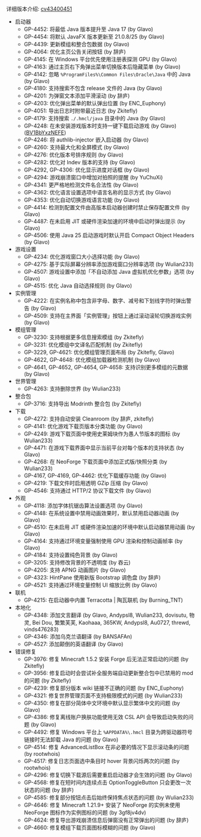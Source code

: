 ---
---

详细版本介绍: [cv43400451](https://www.bilibili.com/opus/1124733750249259010)

- 启动器
  - GP-4452: 将最低 Java 版本提升至 Java 17 (by Glavo)
  - GP-4454: 将默认 JavaFX 版本更新至 21.0.8/25 (by Glavo)
  - GP-4439: 更新模组和整合包数据 (by Glavo) 
  - GP-4064: 优化主页公告关闭按钮 (by 辞庐) 
  - GP-4145: 在 Windows 平台优先使用注册表探测 GPU (by Glavo) 
  - GP-4163: 通过主页右下角弹出菜单切换版本后隐藏菜单 (by Glavo)
  - GP-4142: 忽略 `%ProgramFiles%\Common Files\Oracle\Java` 中的 Java (by Glavo) 
  - GP-4180: 支持搜索不包含 release 文件的 Java (by Glavo) 
  - GP-4201: 为弹窗文本添加平滑滚动 (by 辞庐) 
  - GP-4203: 优化弹出菜单的默认弹出位置 (by ENC_Euphony)
  - GP-4051: 导出日志时附带最近日志 (by Zkitefly)
  - GP-4179: 支持搜索 `./.hmcl/java` 目录中的 Java (by Glavo)
  - GP-4248: 在未安装游戏版本时支持一键下载启动游戏 (by Glavo) ([BV1BbYxzNEFE](https://www.bilibili.com/video/BV1BbYxzNEFE))
  - GP-4246: 将 authlib-injector 嵌入启动器 (by Glavo)
  - GP-4260: 支持最大化和全屏模式 (by Glavo) 
  - GP-4276: 优化版本号排序规则 (by Glavo)
  - GP-4282: 优化对 Indev 版本的支持 (by Glavo)
  - GP-4292, GP-4306: 优化显示进度对话框 (by Glavo)
  - GP-4294: 游戏崩溃窗口中增加对拍照的提醒 (by YuChuXi) 
  - GP-4341: 更严格地检测文件名合法性 (by Glavo)
  - GP-4362: 优化语言设置选项中语言名称的显示方式 (by Glavo) 
  - GP-4353: 优化自动切换游戏语言功能 (by Glavo)
  - GP-4414: 检测到配置文件由高版本启动器创建时禁止保存配置文件 (by Glavo) 
  - GP-4487: 在未启用 JIT 或硬件渲染加速的环境中启动时弹出提示 (by Glavo) 
  - GP-4506: 使用 Java 25 启动游戏时默认开启 Compact Object Headers (by Glavo) 
- 游戏设置
  - GP-4234: 优化游戏窗口大小选择功能 (by Glavo)
  - GP-4275: 基于实际屏幕分辨率添加游戏窗口分辨率选项 (by Wulian233)
  - GP-4507: 游戏设置中添加「不自动添加 Java 虚拟机优化参数」选项 (by Glavo)
  - GP-4515: 优化 Java 自动选择规则 (by Glavo) 
- 实例管理
  - GP-4222: 在实例名称中包含非字母、数字、减号和下划线字符时弹出警告 (by Glavo)
  - GP-4509: 支持在主界面「实例管理」按钮上通过滚动滚轮切换游戏实例 (by Glavo) 
- 模组管理
  - GP-3230: 支持根据更多信息搜索模组 (by Zkitefly)
  - GP-3231: 优化模组中文译名匹配机制 (by Zkitefly)
  - GP-3229, GP-4621: 优化模组管理页面布局 (by Zkitefly, Glavo)
  - GP-4622, GP-4648: 优化模组加载器检测机制 (by Glavo)
  - GP-4641, GP-4652, GP-4654, GP-4658: 支持识别更多模组的元数据 (by Glavo)
- 世界管理
  - GP-4263: 支持删除世界 (by Wulian233)
- 整合包
  - GP-3716: 支持导出 Modrinth 整合包 (by Zkitefly) 
- 下载
  - GP-4272: 支持自动安装 Cleanroom (by 辞庐, zkitefly)
  - GP-4141: 优化游戏下载页版本分类功能 (by Glavo)
  - GP-4249: 游戏下载页面中使用史莱姆块作为愚人节版本的图标 (by Wulian233)
  - GP-4471: 在游戏下载界面中显示当前平台对每个版本的支持状态 (by Glavo) 
  - GP-4268: 在 NeoForge 下载页面中添加正式版/快照分类 (by Wulian233)
  - GP-4167, GP-4169, GP-4462: 优化下载缓存功能 (by Glavo)
  - GP-4219: 下载文件时启用透明 GZip 压缩 (by Glavo)
  - GP-4546: 支持通过 HTTP/2 协议下载文件 (by Glavo)
- 外观
  - GP-4118: 添加字体抗锯齿算法设置选项 (by Glavo)
  - GP-4148: 在系统设置中禁用动画效果时，默认禁用启动器动画 (by Glavo)
  - GP-4510: 在未启用 JIT 或硬件渲染加速的环境中默认启动器禁用动画 (by Glavo)
  - GP-4164: 支持通过环境变量强制使用 GPU 渲染和控制动画帧率 (by Glavo)
  - GP-4184: 支持设置纯色背景 (by Glavo)
  - GP-3205: 支持修改背景的不透明度 (by 吞云) 
  - GP-4205: 支持 APNG 动画图片 (by Glavo) 
  - GP-4323: HintPane 使用新版 Bootstrap 调色盘 (by 辞庐)
  - GP-4521: 支持通过环境变量控制 UI 缩放比例 (by Glavo)
- 联机
  - GP-4215: 在启动器中内置 Terracotta | 陶瓦联机 (by Burning_TNT)
- 本地化
  - GP-4348: 添加文言翻译 (by Glavo, Andypsl8, Wulian233, dovisutu, 物灵, Bei Dou, 繁繁芙芙, Kaohaaa, 365KW, Andypsl8, Au0727, threwd, vinds476283)
  - GP-4346: 添加乌克兰语翻译 (by BANSAFAn)
  - GP-4527: 添加颠倒的英语翻译 (by Glavo)
- 错误修复
  - GP-3976: 修复 Minecraft 1.5.2 安装 Forge 后无法正常启动的问题 (by Zkitefly)
  - GP-3956: 修复启动时会尝试补全服务端自动更新整合包中已禁用的 mod 的问题 (by Zkitefly)
  - GP-4239: 修复部分版本 wiki 链接不正确的问题 (by ENC_Euphony)
  - GP-4321: 修复世界管理页面不支持极限模式的问题 (by Wulian233)
  - GP-4350: 修复在部分简体中文环境中默认显示繁体中文的问题 (by Glavo) 
  - GP-4386: 修复离线账户换肤功能使用无效 CSL API 会导致启动失败的问题 (by Glavo)
  - GP-4492: 修复 Windows 平台上 `%APPDATA%\.hmcl` 目录为跨驱动器符号链接时无法卸载 Java 的问题 (by Glavo)
  - GP-4514: 修复 AdvancedListBox 在非必要的情况下显示滚动条的问题 (by rootwhois) 
  - GP-4517: 修复日志页面选中条目时 hover 背景闪烁两次的问题 (by rootwhois)
  - GP-4296: 修复切换下载源后需要重启启动器才会生效的问题 (by Glavo)
  - GP-4568: 修复在短时间内连续点击 OptionToggleButton 只会更改一次状态的问题 (by 辞庐)
  - GP-4585: 修复部分按钮点击后始终保持焦点状态的问题 (by Wulian233) 
  - GP-4646: 修复 Minecraft 1.21.9+ 安装了 NeoForge 的实例未使用 NeoForge 图标作为实例图标的问题 (by 3gf8jv4dv)
  - GP-4624: 修复导出游戏崩溃信息后弹窗没有正常弹出的问题 (by 辞庐)
  - GP-4660: 修复模组下载页面图标模糊的问题 (by Glavo) 